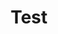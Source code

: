 ---
title: "Test"  # Add a page title.
summary: ""  # Add a page description.
date: ""  # Add today's date.
type: "widget_page"  # Page type is a Widget Page
---